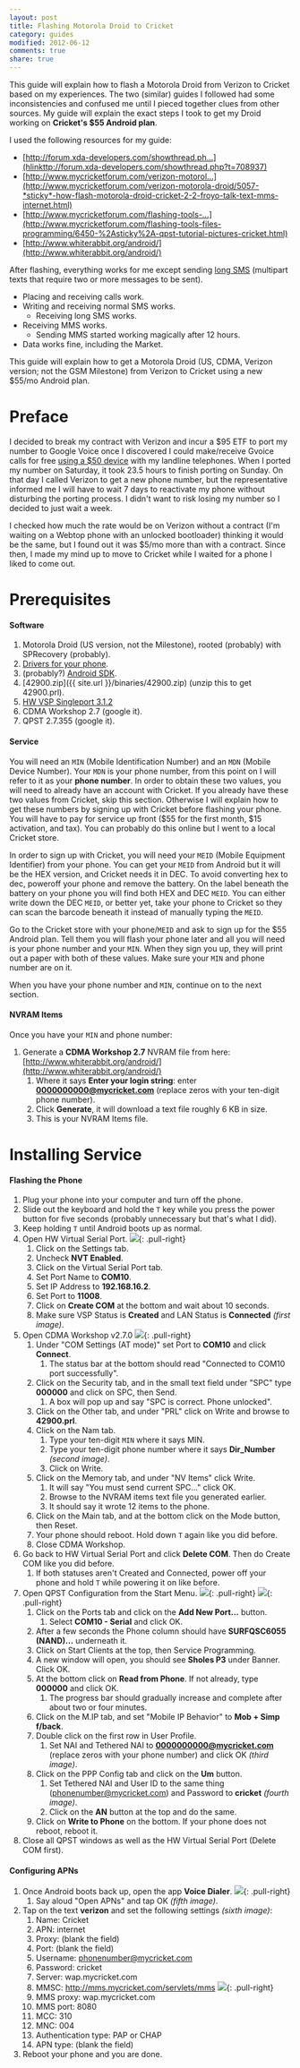 ```yaml
---
layout: post
title: Flashing Motorola Droid to Cricket
category: guides
modified: 2012-06-12
comments: true
share: true
---
```


This guide will explain how to flash a Motorola Droid from Verizon to Cricket based on my experiences. The two
(similar) guides I followed had some inconsistencies and confused me until I pieced together clues from other sources.
My guide will explain the exact steps I took to get my Droid working on **Cricket's $55 Android plan**.

I used the following resources for my guide:

* [http://forum.xda-developers.com/showthread.ph...](hlinkttp://forum.xda-developers.com/showthread.php?t=708937)
* [http://www.mycricketforum.com/verizon-motorol...](http://www.mycricketforum.com/verizon-motorola-droid/5057-*sticky*-how-flash-motorola-droid-cricket-2-2-froyo-talk-text-mms-internet.html)
* [http://www.mycricketforum.com/flashing-tools-...](http://www.mycricketforum.com/flashing-tools-files-programming/6450-%2Asticky%2A-qpst-tutorial-pictures-cricket.html)
* [http://www.whiterabbit.org/android/](http://www.whiterabbit.org/android/)

After flashing, everything works for me except sending [long SMS](http://en.wikipedia.org/wiki/Concatenated_SMS)
(multipart texts that require two or more messages to be sent).

* Placing and receiving calls work.
* Writing and receiving normal SMS works.
    * Receiving long SMS works.
* Receiving MMS works.
    * Sending MMS started working magically after 12 hours.
* Data works fine, including the Market.

This guide will explain how to get a Motorola Droid (US, CDMA, Verizon version; not the GSM Milestone) from Verizon to
Cricket using a new $55/mo Android plan.

# Preface

I decided to break my contract with Verizon and incur a $95 ETF to port my number to Google Voice once I discovered I
could make/receive Gvoice calls for free [using a $50 device](http://www.obihai.com/product-primer.html) with my
landline telephones. When I ported my number on Saturday, it took 23.5 hours to finish porting on Sunday. On that day I
called Verizon to get a new phone number, but the representative informed me I will have to wait 7 days to reactivate
my phone without disturbing the porting process. I didn't want to risk losing my number so I decided to just wait a
week.

I checked how much the rate would be on Verizon without a contract (I'm waiting on a Webtop phone with an unlocked
bootloader) thinking it would be the same, but I found out it was $5/mo more than with a contract. Since then, I made
my mind up to move to Cricket while I waited for a phone I liked to come out.

# Prerequisites

#### Software

1. Motorola Droid (US version, not the Milestone), rooted (probably) with SPRecovery (probably).
2. [Drivers for your phone](http://www.motorola.com/consumers/v/index.jsp?vgnextoid=bda09ec8009a0210VgnVCM1000008806b00aRCRD).
3. (probably?) [Android SDK](http://developer.android.com/sdk/index.html).
4. [42900.zip]({{ site.url }}/binaries/42900.zip) (unzip this to get 42900.prl).
5. [HW VSP Singleport 3.1.2](http://www.hw-group.com/products/hw_vsp/index_en.html#DOWNLOAD)
6. CDMA Workshop 2.7 (google it).
7. QPST 2.7.355 (google it).

#### Service

You will need an `MIN` (Mobile Identification Number) and an `MDN` (Mobile Device Number). Your `MDN` is your phone
number, from this point on I will refer to it as your **phone number**. In order to obtain these two values, you will
need to already have an account with Cricket. If you already have these two values from Cricket, skip this section.
Otherwise I will explain how to get these numbers by signing up with Cricket before flashing your phone. You will have
to pay for service up front ($55 for the first month, $15 activation, and tax). You can probably do this online but I
went to a local Cricket store.

In order to sign up with Cricket, you will need your `MEID` (Mobile Equipment Identifier) from your phone. You can get
your `MEID` from Android but it will be the HEX version, and Cricket needs it in DEC. To avoid converting hex to dec,
poweroff your phone and remove the battery. On the label beneath the battery on your phone you will find both HEX and
DEC `MEID`. You can either write down the DEC `MEID`, or better yet, take your phone to Cricket so they can scan the
barcode beneath it instead of manually typing the `MEID`.

Go to the Cricket store with your phone/`MEID` and ask to sign up for the $55 Android plan. Tell them you will flash
your phone later and all you will need is your phone number and your `MIN`. When they sign you up, they will print out
a paper with both of these values. Make sure your `MIN` and phone number are on it.

When you have your phone number and `MIN`, continue on to the next section.

#### NVRAM Items

Once you have your `MIN` and phone number:

1. Generate a **CDMA Workshop 2.7** NVRAM file from here: [http://www.whiterabbit.org/android/](http://www.whiterabbit.org/android/)
    1. Where it says **Enter your login string**: enter **0000000000@mycricket.com** (replace zeros with your ten-digit
       phone number).
    2. Click **Generate**, it will download a text file roughly 6 KB in size.
    3. This is your NVRAM Items file.

# Installing Service

#### Flashing the Phone

1. Plug your phone into your computer and turn off the phone.
2. Slide out the keyboard and hold the `T` key while you press the power button for five seconds (probably unnecessary
but that's what I did).
3. Keep holding `T` until Android boots up as normal.
4. Open HW Virtual Serial Port. [![](http://i.imgur.com/SndBdi5m.jpg)](http://imgur.com/SndBdi5){: .pull-right}
    1. Click on the Settings tab.
    2. Uncheck **NVT Enabled**.
    3. Click on the Virtual Serial Port tab.
    4. Set Port Name to **COM10**.
    5. Set IP Address to **192.168.16.2**.
    6. Set Port to **11008**.
    7. Click on **Create COM** at the bottom and wait about 10 seconds.
    8. Make sure VSP Status is **Created** and LAN Status is **Connected** <cite>(first image)</cite>.
5. Open CDMA Workshop v2.7.0 [![](http://i.imgur.com/2s0oJBWm.jpg)](http://imgur.com/2s0oJBW){: .pull-right}
    1. Under "COM Settings (AT mode)" set Port to **COM10** and click **Connect**.
        1. The status bar at the bottom should read "Connected to COM10 port successfully".
    2. Click on the Security tab, and in the small text field under "SPC" type **000000** and click on SPC, then Send.
        1. A box will pop up and say "SPC is correct. Phone unlocked".
    3. Click on the Other tab, and under "PRL" click on Write and browse to **42900.prl**.
    4. Click on the Nam tab.
        1. Type your ten-digit `MIN` where it says MIN.
        2. Type your ten-digit phone number where it says **Dir_Number** <cite>(second image)</cite>.
        3. Click on Write.
    5. Click on the Memory tab, and under "NV Items" click Write.
        1. It will say "You must send current SPC..." click OK.
        2. Browse to the NVRAM items text file you generated earlier.
        3. It should say it wrote 12 items to the phone.
    6. Click on the Main tab, and at the bottom click on the Mode button, then Reset.
    7. Your phone should reboot. Hold down `T` again like you did before.
    8. Close CDMA Workshop.
6. Go back to HW Virtual Serial Port and click **Delete COM**. Then do Create COM like you did before.
    1. If both statuses aren't Created and Connected, power off your phone and hold `T` while powering it on like
       before.
7. Open QPST Configuration from the Start Menu. [![](http://i.imgur.com/sWaejkqm.jpg)](http://imgur.com/sWaejkq){: .pull-right} [![](http://i.imgur.com/IJgDFM4m.jpg)](http://imgur.com/IJgDFM4){: .pull-right}
    1. Click on the Ports tab and click on the **Add New Port...** button.
        1. Select **COM10 - Serial** and click OK.
    2. After a few seconds the Phone column should have **SURFQSC6055 (NAND)...** underneath it.
    3. Click on Start Clients at the top, then Service Programming.
    4. A new window will open, you should see **Sholes P3** under Banner. Click OK.
    5. At the bottom click on **Read from Phone**. If not already, type **000000** and click OK.
        1. The progress bar should gradually increase and complete after about two or four minutes.
    6. Click on the M.IP tab, and set "Mobile IP Behavior" to **Mob + Simp f/back**.
    7. Double click on the first row in User Profile.
        1. Set NAI and Tethered NAI to **0000000000@mycricket.com** (replace zeros with your phone number) and click OK
           <cite>(third image)</cite>.
    8. Click on the PPP Config tab and click on the **Um** button.
        1. Set Tethered NAI and User ID to the same thing (phonenumber@mycricket.com) and Password to **cricket**
           <cite>(fourth image)</cite>.
        2. Click on the **AN** button at the top and do the same.
    9. Click on **Write to Phone** on the bottom. If your phone does not reboot, reboot it.
8. Close all QPST windows as well as the HW Virtual Serial Port (Delete COM first).

#### Configuring APNs

1. Once Android boots back up, open the app **Voice Dialer**. [![](http://i.imgur.com/NqeznNPm.jpg)](http://imgur.com/NqeznNP){: .pull-right}
    1. Say aloud "Open APNs" and tap OK <cite>(fifth image)</cite>.
2. Tap on the text **verizon** and set the following settings <cite>(sixth image)</cite>:
    1. Name: Cricket
    2. APN: internet
    3. Proxy: (blank the field)
    4. Port: (blank the field)
    5. Username: phonenumber@mycricket.com
    6. Password: cricket
    7. Server: wap.mycricket.com
    8. MMSC: http://mms.mycricket.com/servlets/mms [![](http://i.imgur.com/aHlRCy6m.jpg)](http://imgur.com/aHlRCy6){: .pull-right}
    9. MMS proxy: wap.mycricket.com
    10. MMS port: 8080
    11. MCC: 310
    12. MNC: 004
    13. Authentication type: PAP or CHAP
    14. APN type: (blank the field)
3. Reboot your phone and you are done.
